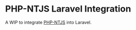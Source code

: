 # PHP-NTJS Laravel Integration

A WIP to integrate [PHP-NTJS](https://github.com/tohenk/php-ntjs) into Laravel.
